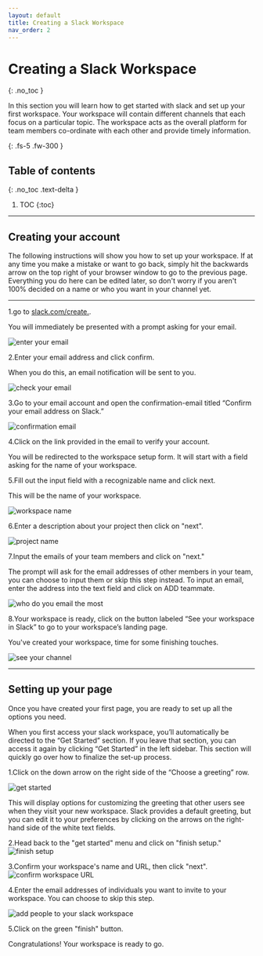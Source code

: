 ```yaml
---
layout: default
title: Creating a Slack Workspace
nav_order: 2
---
```


# Creating a Slack Workspace
{: .no_toc }

In this section you will learn how to get started with slack and set up your first workspace.
Your workspace will contain different channels that each focus on a particular topic.  The workspace acts as the overall platform for team members co-ordinate with each other and provide timely information.

{: .fs-5 .fw-300 }

## Table of contents
{: .no_toc .text-delta }

1. TOC
{:toc}

* * *

## Creating your account

The following instructions will show you how to set up your workspace. If at any time you make a mistake or want to go back, simply hit the backwards arrow on the top right of your browser window to go to the previous page. Everything you do here can be edited later, so don't worry if you aren't 100% decided on a name or who you want in your channel yet.


* * *

1.go to [slack.com/create.](https://slack.com/get-started#/create).

  You will immediately be presented with a prompt asking for your email.

![enter your email](https://github.com/Jamesreinhardt222/comm-documentation-assignment/blob/gh-pages/assets/images/enter_your_email.png?raw=true)

2.Enter your email address and click confirm.

  When you do this, an email notification will be sent to you.

![check your email](https://github.com/Jamesreinhardt222/comm-documentation-assignment/blob/gh-pages/assets/images/check_your_email.png?raw=true)


3.Go to your email account and open the confirmation-email titled “Confirm your email address on Slack.”

![confirmation email](https://github.com/Jamesreinhardt222/comm-documentation-assignment/blob/gh-pages/assets/images/confirmation_email.png?raw=true)

4.Click on the link provided in the email to verify your account. 
  
  You will be redirected to the workspace setup form.
  It will start with a field asking for the name of your workspace.


5.Fill out the input field with a recognizable name and click next.

  This will be the name of your workspace.

![workspace name](https://github.com/Jamesreinhardt222/comm-documentation-assignment/blob/gh-pages/assets/images/creating_a_workspace_company_name.png?raw=true)

6.Enter a description about your project then click on "next".

![project name](https://github.com/Jamesreinhardt222/comm-documentation-assignment/blob/gh-pages/assets/images/project_name.png?raw=true)

7.Input the emails of your team members and click on "next."

  The prompt will ask for the email addresses of other members in your team, you can choose to input them or skip this step instead.  To input an email, enter the address into the text field and click on ADD teammate.

![who do you email the most](https://github.com/Jamesreinhardt222/comm-documentation-assignment/blob/gh-pages/assets/images/who_do_you_email_most.png?raw=true)

8.Your workspace is ready, click on the button labeled “See your workspace in Slack” to go to your workspace’s landing page.

You've created your workspace, time for some finishing touches.

![see your channel](https://github.com/Jamesreinhardt222/comm-documentation-assignment/blob/gh-pages/assets/images/see_channel_in_slack.png?raw=true)



* * *


## Setting up your page

Once you have created your first page, you are ready to set up all the options you need.

When you first access your slack workspace, you’ll automatically be directed to the “Get Started” section.  If you leave that section, you can access it again by clicking “Get Started” in the left sidebar.  This section will quickly go over how to finalize the set-up process.

1.Click on the down arrow on the right side of the “Choose a greeting” row.

![get started](https://github.com/Jamesreinhardt222/comm-documentation-assignment/blob/gh-pages/assets/images/welcome_to_slack.png?raw=true)

This will display options for customizing the greeting that other users see when they visit your new workspace. Slack provides a default greeting, but you can edit it to your preferences by clicking on the arrows on the right-hand side of the white text fields.

2.Head back to the "get started" menu and click on "finish setup."
![finish setup](https://github.com/Jamesreinhardt222/comm-documentation-assignment/blob/gh-pages/assets/images/finish_setup.png?raw=true)

3.Confirm your workspace's name and URL, then click "next".
![confirm workspace URL](https://github.com/Jamesreinhardt222/comm-documentation-assignment/blob/gh-pages/assets/images/confirm_workspace_url.png?raw=true)

4.Enter the email addresses of individuals you want to invite to your workspace.
You can choose to skip this step.

![add people to your slack workspace](https://github.com/Jamesreinhardt222/comm-documentation-assignment/blob/gh-pages/assets/images/add_people_to_your_slack_workspace.png?raw=true)



5.Click on the green "finish" button.


Congratulations! Your workspace is ready to go.


